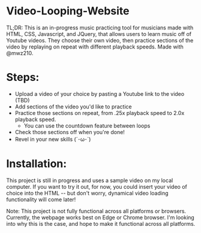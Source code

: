 # Video-Looping-Website
TL;DR: This is an in-progress music practicing tool for musicians made with HTML, CSS, Javascript, and JQuery, that allows users to learn music off of Youtube videos. They choose their own video, then practice sections of the video by replaying on repeat with different playback speeds.
Made with @mwz210.

# Steps: 
- Upload a video of your choice by pasting a Youtube link to the video (TBD)
- Add sections of the video you'd like to practice 
- Practice those sections on repeat, from .25x playback speed to 2.0x playback speed. 
  - You can use the countdown feature between loops
- Check those sections off when you're done! 
- Revel in your new skills (´･ω･`)

# Installation:
This project is still in progress and uses a sample video on my local computer. If you want to try it out, for now, you could insert your video of choice into the HTML -- but don't worry, dynamical video loading functionality will come later! 

Note: This project is not fully functional across all platforms or browsers. Currently, the webpage works best on Edge or Chrome browser. I'm looking into why this is the case, and hope to make it functional across all platforms.
